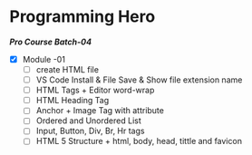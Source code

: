 # Programming Hero

**_Pro Course Batch-04_**

- [x] Module -01
  - [ ] create HTML file
  - [ ] VS Code Install & File Save & Show file extension name
  - [ ] HTML Tags + Editor word-wrap
  - [ ] HTML Heading Tag
  - [ ] Anchor + Image Tag with attribute
  - [ ] Ordered and Unordered List
  - [ ] Input, Button, Div, Br, Hr tags
  - [ ] HTML 5 Structure + html, body, head, tittle and favicon

